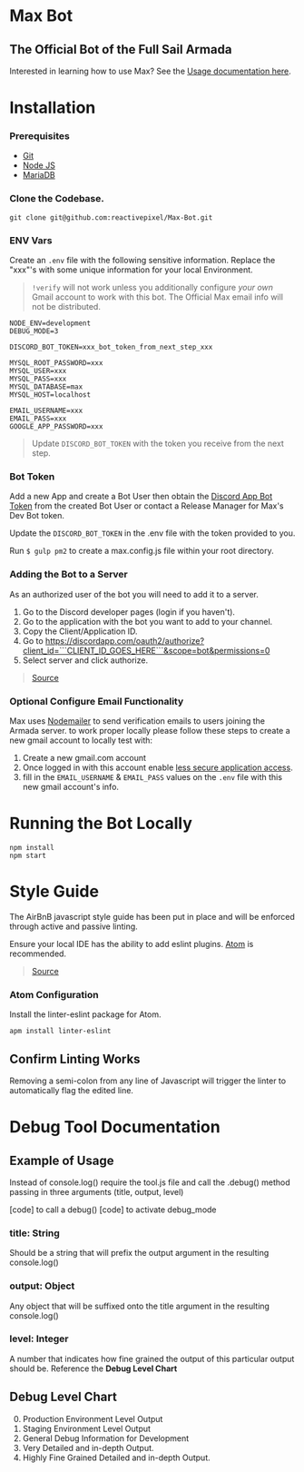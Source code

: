 # Max Bot
## The Official Bot of the Full Sail Armada

Interested in learning how to use Max? See the [Usage documentation here](usage.md).

# Installation

### Prerequisites
* [Git](https://git-scm.com/downloads)
* [Node JS](https://github.com/nvm-sh/nvm#installation-and-update)
* [MariaDB](https://mariadb.com/kb/en/library/installing-mariadb-on-macos-using-homebrew/)

### Clone the Codebase.

```
git clone git@github.com:reactivepixel/Max-Bot.git
```

### ENV Vars


Create an ```.env``` file with the following sensitive information. Replace the "xxx"'s with some unique information for your local Environment.

> ```!verify``` will not work unless you additionally configure *your own* Gmail account to work with this bot. The Official Max email info will not be distributed.

```
NODE_ENV=development
DEBUG_MODE=3

DISCORD_BOT_TOKEN=xxx_bot_token_from_next_step_xxx

MYSQL_ROOT_PASSWORD=xxx
MYSQL_USER=xxx
MYSQL_PASS=xxx
MYSQL_DATABASE=max
MYSQL_HOST=localhost

EMAIL_USERNAME=xxx
EMAIL_PASS=xxx
GOOGLE_APP_PASSWORD=xxx
```

> Update ```DISCORD_BOT_TOKEN``` with the token you receive from the next step.


### Bot Token

Add a new App and create a Bot User then obtain the [Discord App Bot Token](https://discordapp.com/developers/applications/me) from the created Bot User or contact a Release Manager for Max's Dev Bot token.


Update the ```DISCORD_BOT_TOKEN``` in the .env file with the token provided to you.

Run ``$ gulp pm2`` to create a max.config.js file within your root directory.

### Adding the Bot to a Server

As an authorized user of the bot you will need to add it to a server.

1. Go to the Discord developer pages (login if you haven't).
2. Go to the application with the bot you want to add to your channel.
3. Copy the Client/Application ID.
4. Go to https://discordapp.com/oauth2/authorize?client_id=```CLIENT_ID_GOES_HERE```&scope=bot&permissions=0
5. Select server and click authorize.

> [Source](https://stackoverflow.com/questions/37689289/joining-a-server-with-the-discord-python-api)

### Optional Configure Email Functionality
Max uses [Nodemailer](https://nodemailer.com/about/) to send verification emails to users joining the Armada server. to work proper locally please follow these steps to create a new gmail account to locally test with:

1. Create a new gmail.com account
2. Once logged in with this account enable [less secure application access](https://myaccount.google.com/u/1/lesssecureapps?pageId=none&pli=1).
3. fill in the ```EMAIL_USERNAME``` & ```EMAIL_PASS``` values on the ```.env``` file with this new gmail account's info.

# Running the Bot Locally

```
npm install
npm start
```

# Style Guide

The AirBnB javascript style guide has been put in place and will be enforced through active and passive linting.

Ensure your local IDE has the ability to add eslint plugins. [Atom](https://atom.io) is recommended.

> [Source](https://github.com/airbnb/javascript/tree/master/packages/eslint-config-airbnb#eslint-config-airbnb-1)

### Atom Configuration

Install the linter-eslint package for Atom.

```
apm install linter-eslint
```


## Confirm Linting Works

Removing a semi-colon from any line of Javascript will trigger the linter to automatically flag the edited line.

# Debug Tool Documentation

## Example of Usage

Instead of console.log() require the tool.js file
and call the .debug() method passing in three arguments
(title, output, level)

[code] to call a debug()
[code] to activate debug_mode

### title: String

Should be a string that will prefix the output
argument in the resulting console.log()

### output: Object

Any object that will be suffixed onto the title
argument in the resulting console.log()

### level: Integer

A number that indicates how fine grained the output
of this particular output should be. Reference the **Debug Level Chart**

## Debug Level Chart

0. Production Environment Level Output
1. Staging Environment Level Output
2. General Debug Information for Development
3. Very Detailed and in-depth Output.
4. Highly Fine Grained Detailed and in-depth Output.
